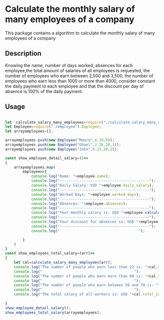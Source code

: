 # Calculate the monthly salary of many employees of a company

This package contains a algorithm to calculate the monthly salary of many employees of a company


## Description

Knowing the name, number of days worked, absences for each employee,the total amount of salaries of all employees is requested, the number of employees who earn between 2,500 and 3,500,
the number of employees who earn less than 1000 or more than 4000, consider constant the daily payment to each employee and that the discount per day of absence is 100% of the daily payment.

## Usage

```Javascript

let  calculate_salary_many_employees=require("./calculate_salary_many_employees").calculate_salary_many_employees;
let Employee=require("./employee").Employee;
let arrayemployees=[];

arrayemployees.push(new Employee("Mauro",6,30,0));
arrayemployees.push(new Employee("Ghael",2.26,10,1));
arrayemployees.push(new Employee("John",9.25,20,2));

const show_employee_detail_salary=()=>
{
    arrayemployees.map(
        employee=>{
            console.log("Name: "+employee.name);
            console.log("-----------------------------------------");
            console.log("Daily Salary: USD "+employee.daily_salary);
            console.log("-----------------------------------------");
            console.log("Worked Days: "+employee.worked_days);
            console.log("-----------------------------------------");
            console.log("Absences: "+employee.absences);
            console.log("-----------------------------------------");
            console.log("Your monthly salary is: USD "+employee.calculate_monthly_salary());
            console.log("-----------------------------------------");
            console.log("Your discount for absences is: USD "+employee.absences_work_days());
            console.log("-----------------------------------------");
            console.log("                                    ");

        }
    )
}
const show_employees_total_salary=(arr)=>
{
    let cal=calculate_salary_many_employees(arr);
    console.log("The number of people who earn less than 22 is: "+cal.salary_less_than_22);
    console.log("                                          ");
    console.log("The number of people who earn more than 90 is: "+cal.salary_more_than_90);
    console.log("                                          ");
    console.log("The number of people who earn between 56 and 79 is: "+cal.salary_between_56_79);
    console.log("                                          ");
    console.log("The total salary of all workers is: USD "+cal.total_salary);
    
}
show_employee_detail_salary();
show_employees_total_salary(arrayemployees);

```